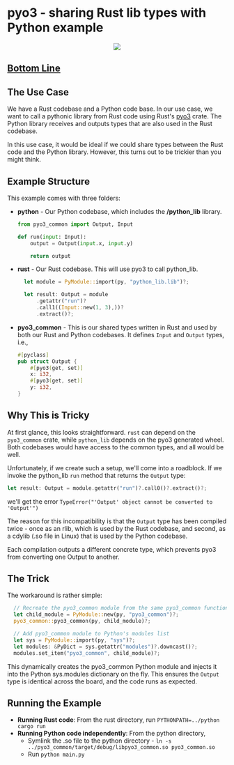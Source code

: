 # pyo3 - sharing Rust lib types with Python example

<p align="center">
  <img src="https://github.com/alexpusch/pyo3-share-types-with-python-example/assets/1129358/3f8d7d99-4018-47d2-b47d-a680d4fd2eda" />
</p>

## [Bottom Line](#the-trick)

## The Use Case
We have a Rust codebase and a Python code base. In our use case, we want to call a pythonic library from Rust code using Rust's [pyo3](https://pyo3.rs/) crate. The Python library receives and outputs types that are also used in the Rust codebase.

In this use case, it would be ideal if we could share types between the Rust code and the Python library. However, this turns out to be trickier than you might think.

## Example Structure
This example comes with three folders:
- **python** - Our Python codebase, which includes the **/python_lib** library. 
  ```python
  from pyo3_common import Output, Input

  def run(input: Input):
      output = Output(input.x, input.y)

      return output
  ```
- **rust** - Our Rust codebase. This will use pyo3 to call python_lib.
  ```rust
    let module = PyModule::import(py, "python_lib.lib")?;

    let result: Output = module
        .getattr("run")?
        .call1((Input::new(1, 3),))?
        .extract()?;
  ```

- **pyo3_common** - This is our shared types written in Rust and used by both our Rust and Python codebases. It defines `Input` and `Output` types, i.e.,
  ```rust
  #[pyclass]
  pub struct Output {
      #[pyo3(get, set)]
      x: i32,
      #[pyo3(get, set)]
      y: i32,
  }
  ```

## Why This is Tricky
At first glance, this looks straightforward. `rust` can depend on the `pyo3_common` crate, while `python_lib` depends on the pyo3 generated wheel. Both codebases would have access to the common types, and all would be well.

Unfortunately, if we create such a setup, we'll come into a roadblock. If we invoke the python_lib `run` method that returns the `Output` type:
```rust
let result: Output = module.getattr("run")?.call0()?.extract()?;
```

we'll get the error
`TypeError("'Output' object cannot be converted to 'Output'")`

The reason for this incompatibility is that the `Output` type has been compiled twice - once as an rlib, which is used by the Rust codebase, and second, as a cdylib (.so file in Linux) that is used by the Python codebase.

Each compilation outputs a different concrete type, which prevents pyo3 from converting one Output to another.

## The Trick
The workaround is rather simple:
```rust
  // Recreate the pyo3_common module from the same pyo3_common function that we used to create the pyo3 module
  let child_module = PyModule::new(py, "pyo3_common")?;
  pyo3_common::pyo3_common(py, child_module)?;

  // Add pyo3_common module to Python's modules list
  let sys = PyModule::import(py, "sys")?;
  let modules: &PyDict = sys.getattr("modules")?.downcast()?;
  modules.set_item("pyo3_common", child_module)?;
```

This dynamically creates the pyo3_common Python module and injects it into the Python sys.modules dictionary on the fly. This ensures the `Output` type is identical across the board, and the code runs as expected.

## Running the Example
- **Running Rust code**: From the rust directory, run `PYTHONPATH=../python cargo run`
- **Running Python code independently**: From the python directory, 
  - Symlink the .so file to the python directory - `ln -s ../pyo3_common/target/debug/libpyo3_common.so pyo3_common.so`
  - Run `python main.py`
